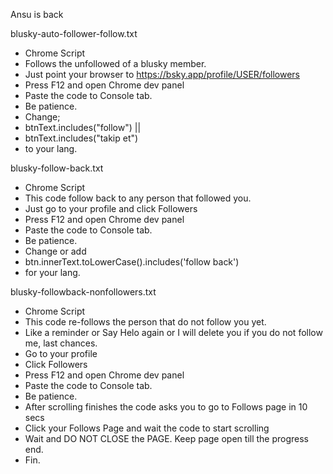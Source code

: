 Ansu is back

blusky-auto-follower-follow.txt
* Chrome Script
* Follows the unfollowed of a blusky member.
* Just point your browser to https://bsky.app/profile/USER/followers
* Press F12 and open Chrome dev panel
* Paste the code to Console tab.
* Be patience.
* Change;
* btnText.includes("follow") || 
* btnText.includes("takip et")
* to your lang.

blusky-follow-back.txt
* Chrome Script
* This code follow back to any person that followed you.
* Just go to your profile and click Followers
* Press F12 and open Chrome dev panel
* Paste the code to Console tab.
* Be patience.
* Change or add
* btn.innerText.toLowerCase().includes('follow back')
* for your lang.

blusky-followback-nonfollowers.txt
* Chrome Script
* This code re-follows the person that do not follow you yet.
* Like a reminder or Say Helo again or I will delete you if you do not follow me, last chances.
* Go to your profile
* Click Followers
* Press F12 and open Chrome dev panel
* Paste the code to Console tab.
* Be patience.
* After scrolling finishes the code asks you to go to Follows page in 10 secs
* Click your Follows Page and wait the code to start scrolling
* Wait and DO NOT CLOSE the PAGE. Keep page open till the progress end.
* Fin.
